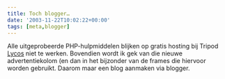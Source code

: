 ```yaml
---
title: Toch blogger…
date: '2003-11-22T10:02:22+00:00'
tags: [meta,blogger]
---
```

Alle uitgeprobeerde PHP-hulpmiddelen blijken op gratis hosting bij Tripod [Lycos](http://www.tripod.lycos.nl/) niet te werken. Bovendien wordt ik gek van die nieuwe advertentiekolom (en dan in het bijzonder van de frames die hiervoor worden gebruikt. Daarom maar een blog aanmaken via blogger.
